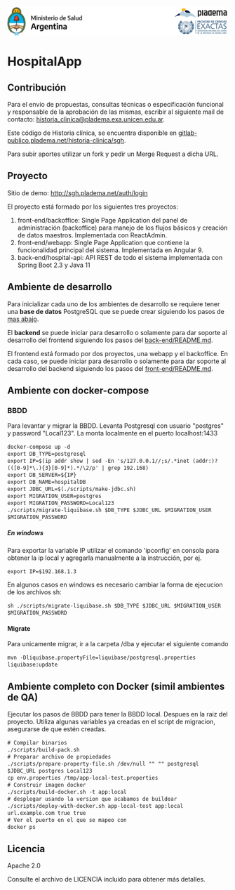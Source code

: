 ![Historia Clinica](documentacion/images/HC-logo.png)

# HospitalApp

## Contribución

Para el envío de propuestas, consultas técnicas o especificación funcional y responsable de la aprobación de las mismas, escribir al siguiente mail de contacto: historia_clinica@pladema.exa.unicen.edu.ar. 
    
Este código de Historia clínica, se encuentra  disponible en [gitlab-publico.pladema.net/historia-clinica/sgh](http://gitlab-publico.pladema.net/historia-clinica/sgh). 
    
Para subir aportes utilizar un fork y pedir un Merge Request a dicha URL.

## Proyecto

Sitio de demo: http://sgh.pladema.net/auth/login

El proyecto está formado por los siguientes tres proyectos:

1. front-end/backoffice: Single Page Application del panel de administración (backoffice) para manejo de los flujos básicos y creación de datos maestros. Implementada con ReactAdmin.
2. front-end/webapp: Single Page Application que contiene la funcionalidad principal del sistema. Implementada en Angular 9.
3. back-end/hospital-api: API REST de todo el sistema implementada con Spring Boot 2.3 y Java 11

## Ambiente de desarrollo

Para inicializar cada uno de los ambientes de desarrollo se requiere tener una **base de datos** PostgreSQL que se puede crear siguiendo los pasos de [mas abajo](#bbdd).

El **backend** se puede iniciar para desarrollo o solamente para dar soporte al desarrollo del frontend siguiendo los pasos del [back-end/README.md](back-end/README.md).

El frontend está formado por dos proyectos, una webapp y el backoffice. En cada caso, se puede iniciar para desarrollo o solamente para dar soporte al desarrollo del backend siguiendo los pasos del [front-end/README.md](front-end/README.md).


## Ambiente con docker-compose

### BBDD

Para levantar y migrar la BBDD. Levanta Postgresql con usuario "postgres" y password "Local123". La monta localmente en el puerto localhost:1433

```shell
docker-compose up -d
export DB_TYPE=postgresql
export IP=$(ip addr show | sed -En 's/127.0.0.1//;s/.*inet (addr:)?(([0-9]*\.){3}[0-9]*).*/\2/p' | grep 192.168)
export DB_SERVER=${IP}
export DB_NAME=hospitalDB
export JDBC_URL=$(./scripts/make-jdbc.sh)
export MIGRATION_USER=postgres
export MIGRATION_PASSWORD=Local123
./scripts/migrate-liquibase.sh $DB_TYPE $JDBC_URL $MIGRATION_USER $MIGRATION_PASSWORD
```

##### En windows

Para exportar la variable IP utilizar el comando 'ipconfig' en consola para obtener la ip local y agregarla manualmente a la instrucción, por ej.
```shell
export IP=$192.168.1.3
```


En algunos casos en windows es necesario cambiar la forma de ejecucion de los archivos sh:
```shell
sh ./scripts/migrate-liquibase.sh $DB_TYPE $JDBC_URL $MIGRATION_USER $MIGRATION_PASSWORD
```

#### Migrate

Para unicamente migrar, ir a la carpeta /dba y ejecutar el siguiente comando
```shell
mvn -Dliquibase.propertyFile=liquibase/postgresql.properties liquibase:update
```


## Ambiente completo con Docker (simil ambientes de QA)

Ejecutar los pasos de BBDD para tener la BBDD local. Despues en la raiz del proyecto.
Utiliza algunas variables ya creadas en el script de migracion, asegurarse de que estén creadas.

```shell
# Compilar binarios
./scripts/build-pack.sh 
# Preparar archivo de propiedades
./scripts/prepare-property-file.sh /dev/null "" "" postgresql $JDBC_URL postgres Local123
cp env.properties /tmp/app-local-test.properties
# Construir imagen docker
./scripts/build-docker.sh -t app:local
# desplegar usando la version que acabamos de buildear
./scripts/deploy-with-docker.sh app-local-test app:local url.example.com true true
# Ver el puerto en el que se mapeo con 
docker ps
```

## Licencia

Apache 2.0

Consulte el archivo de LICENCIA incluido para obtener más detalles.


